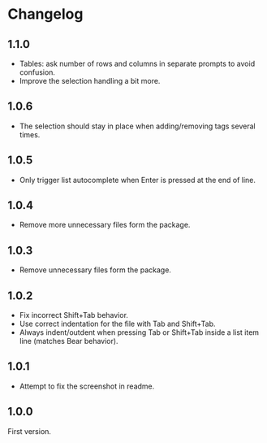 # Changelog

## 1.1.0

- Tables: ask number of rows and columns in separate prompts to avoid confusion.
- Improve the selection handling a bit more.

## 1.0.6

- The selection should stay in place when adding/removing tags several times.

## 1.0.5

- Only trigger list autocomplete when Enter is pressed at the end of line.

## 1.0.4

- Remove more unnecessary files form the package.

## 1.0.3

- Remove unnecessary files form the package.

## 1.0.2

- Fix incorrect Shift+Tab behavior.
- Use correct indentation for the file with Tab and Shift+Tab.
- Always indent/outdent when pressing Tab or Shift+Tab inside a list item line (matches Bear behavior).

## 1.0.1

- Attempt to fix the screenshot in readme.

## 1.0.0

First version.
